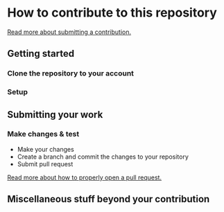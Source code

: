 # How to contribute to this repository
[Read more about submitting a contribution.](https://opensource.guide/how-to-contribute/#how-to-submit-a-contribution)

## Getting started

### Clone the repository to your account

### Setup

## Submitting your work
### Make changes & test
* Make your changes
* Create a branch and commit the changes to your repository
* Submit pull request

[Read more about how to properly open a pull request.](https://opensource.guide/how-to-contribute/#opening-a-pull-request)

## Miscellaneous stuff beyond your contribution
